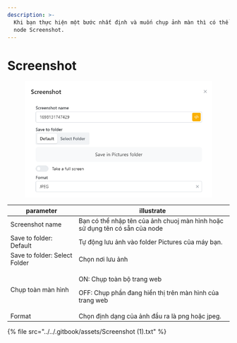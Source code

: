 ```yaml
---
description: >-
  Khi bạn thực hiện một bước nhất định và muốn chụp ảnh màn thì có thể sử dụng
  node Screenshot.
---
```


# Screenshot

<figure><img src="../../.gitbook/assets/Screenshot.png" alt=""><figcaption></figcaption></figure>

| parameter                     | illustrate                                                                                       |
| ----------------------------- | ------------------------------------------------------------------------------------------------ |
| Screenshot name               | Bạn có thể nhập tên của ảnh chuoj màn hình hoặc sử dụng tên có sẵn của node                      |
| Save to folder: Default       | Tự động lưu ảnh vào folder Pictures của máy bạn.                                                 |
| Save to folder: Select Folder | Chọn nơi lưu ảnh                                                                                 |
| Chụp toàn màn hình            | <p>ON: Chụp toàn bộ trang web</p><p>OFF: Chụp phần đang hiển thị trên màn hình của trang web</p> |
| Format                        | Chọn định dạng của ảnh đầu ra là png hoặc jpeg.                                                  |

{% file src="../../.gitbook/assets/Screenshot (1).txt" %}

